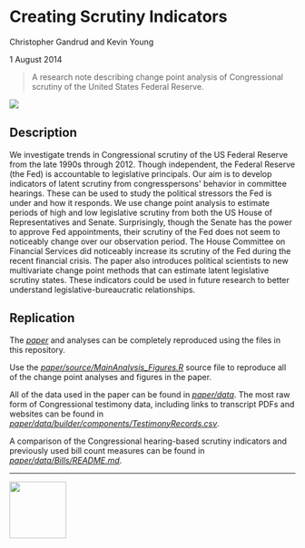 Creating Scrutiny Indicators
==================

Christopher Gandrud and Kevin Young

1 August 2014

> A research note describing change point analysis of Congressional scrutiny of
the United States Federal Reserve.

[<img src="https://zenodo.org/badge/doi/10.5281/zenodo.11094.png" align="left"/>](http://dx.doi.org/10.5281/zenodo.11094)

<br>

## Description

We investigate trends in Congressional scrutiny of the US Federal Reserve from the late 1990s through 2012. Though independent, the Federal Reserve (the Fed) is accountable to legislative principals. Our aim is to develop indicators of latent scrutiny from congresspersons' behavior in committee hearings. These can be used to study the political stressors the Fed is under and how it responds. We use change point analysis to estimate periods of high and low legislative scrutiny from both the US House of Representatives and Senate. Surprisingly, though the Senate has the power to approve Fed appointments, their scrutiny of the Fed does not seem to noticeably change over our observation period. The House Committee on Financial Services did noticeably increase its scrutiny of the Fed during the recent financial crisis. The paper also introduces political scientists to new multivariate change point methods that can estimate latent legislative scrutiny states. These indicators could be used in future research to better understand legislative-bureaucratic relationships.

## Replication

The *[paper](paper/ChangePointCongFed.pdf)* and analyses can be completely reproduced using the files in this repository.

Use the *[paper/source/MainAnalysis_Figures.R](paper/source/MainAnalysis_Figures.R)* source file to reproduce all of the change point analyses and figures in the paper.  

All of the data used in the paper can be found in *[paper/data](paper/data)*. The most raw form of Congressional testimony data, including links to transcript PDFs and websites can be found in *[paper/data/builder/components/TestimonyRecords.csv](paper/data/builder/components/TestimonyRecords.csv)*.

A comparison of the Congressional hearing-based scrutiny indicators and previously used bill count measures can be found in *[paper/data/Bills/README.md](paper/data/Bills/README.md)*.

---

[<img src="http://media.tumblr.com/023c285c14ef01953d3b67ffe789004d/tumblr_inline_mor1uu2OOZ1qz4rgp.png" height = "100" align="left" />](http://nadrosia.tumblr.com/post/53520500877/made-in-berlin-badge-update)
